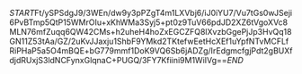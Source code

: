 $START$Ft/ySPSdgJ9/3WEn/dw9y3pPZgT4m1LXVbj6/iJ0iYU7/Vu7tGs0wJSeji6PvBTmp5QtP15WMrOIu+xKhWMa3Syj5+pt0z9TuV66pdJD2XZ6tVgoXVc8MLN76mfZuqq6QW42CMs+h2uheH4hoZxEGCZFQ8lXvzbGgePjJp3HvQq18GN11Z53tAa/GZ/2uKvJJaxju1ShbF9YMkd2TKtefwEetHcXEf1uYpfNTvMCFLfRiPHaP5a5O4mBQE+bG779mmf1DoK9VQ6Sb6jADZg/IrEdgmcfgjPdt2gBUXfdjdRUxjS3ldNCFynxGlqnaC+PUGQ/3FY7Kfiini9M1WiIVg==$END$